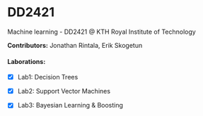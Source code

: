 # DD2421
Machine learning - DD2421 @ KTH Royal Institute of Technology

**Contributors:** Jonathan Rintala, Erik Skogetun

#### Laborations:

- [x] Lab1: Decision Trees

- [x] Lab2: Support Vector Machines

- [x] Lab3: Bayesian Learning & Boosting

